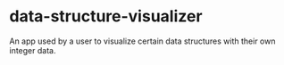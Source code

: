 # data-structure-visualizer
An app used by a user to visualize certain data structures with their own integer data.
